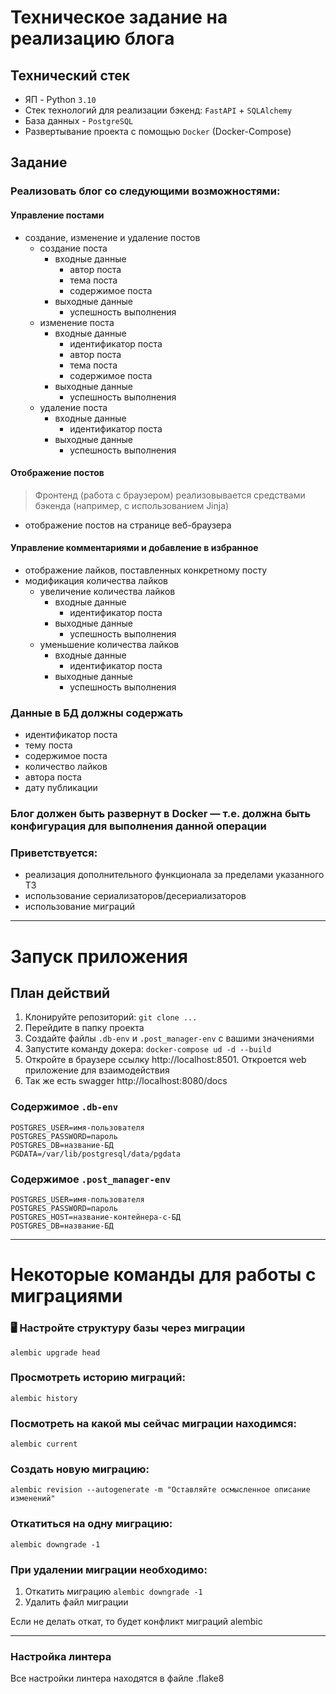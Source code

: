 # Техническое задание на реализацию блога

## Технический стек

- ЯП - Python `3.10`
- Стек технологий для реализации бэкенд: `FastAPI` + `SQLAlchemy`  
- База данных - `PostgreSQL`
- Развертывание проекта с помощью `Docker` (Docker-Compose)

## Задание

### Реализовать блог со следующими возможностями:

#### Управление постами

- создание, изменение и удаление постов
    - создание поста
        - входные данные
            - автор поста
            - тема поста
            - содержимое поста
        - выходные данные
            - успешность выполнения
    - изменение поста
        - входные данные
            - идентификатор поста
            - автор поста
            - тема поста
            - содержимое поста
        - выходные данные
            - успешность выполнения
    - удаление поста
        - входные данные
            - идентификатор поста
        - выходные данные
            - успешность выполнения

#### Отображение постов

> Фронтенд (работа с браузером) реализовывается средствами бэкенда (например, с использованием Jinja)

- отображение постов на странице веб-браузера

#### Управление комментариями и добавление в избранное

- отображение лайков, поставленных конкретному посту
- модификация количества лайков
    - увеличение количества лайков
        - входные данные
            - идентификатор поста
        - выходные данные
            - успешность выполнения
    - уменьшение количества лайков
        - входные данные
            - идентификатор поста
        - выходные данные
            - успешность выполнения

### Данные в БД должны содержать

- идентификатор поста
- тему поста
- содержимое поста
- количество лайков
- автора поста
- дату публикации

### Блог должен быть развернут в Docker — т.е. должна быть конфигурация для выполнения данной операции

### Приветствуется:

- реализация дополнительного функционала за пределами указанного ТЗ
- использование сериализаторов/десериализаторов
- использование миграций

---

# Запуск приложения

## План действий

1. Клонируйте репозиторий: `git clone ...`
2. Перейдите в папку проекта
3. Создайте файлы `.db-env` и `.post_manager-env` с вашими значениями
4. Запустите команду докера: `docker-compose ud -d --build`
5. Откройте в браузере ссылку http://localhost:8501. Откроется web приложение для взаимодействия
6. Так же есть swagger http://localhost:8080/docs

### Содержимое `.db-env`

```dotenv
POSTGRES_USER=имя-пользователя
POSTGRES_PASSWORD=пароль
POSTGRES_DB=название-БД
PGDATA=/var/lib/postgresql/data/pgdata
```

### Содержимое `.post_manager-env`

```dotenv
POSTGRES_USER=имя-пользователя
POSTGRES_PASSWORD=пароль
POSTGRES_HOST=название-контейнера-с-БД
POSTGRES_DB=название-БД
```

---

# Некоторые команды для работы с миграциями

### :desktop_computer: Настройте структуру базы через миграции

```commandline
alembic upgrade head
```

### Просмотреть историю миграций:

```commandline
alembic history
```

### Посмотреть на какой мы сейчас миграции находимся:

```commandline
alembic current
```

### Создать новую миграцию:

```commandline
alembic revision --autogenerate -m "Оставляйте осмысленное описание изменений"  
```

### Откатиться на одну миграцию:

```commandline
alembic downgrade -1
```

### При удалении миграции необходимо:

1. Откатить миграцию `alembic downgrade -1`
2. Удалить файл миграции

Если не делать откат, то будет конфликт миграций alembic

---

### Настройка линтера

Все настройки линтера находятся в файле .flake8